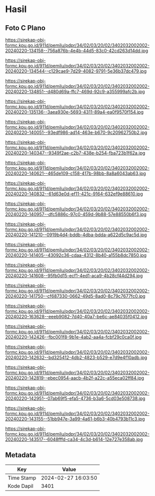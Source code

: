 # Hasil

## Foto C Plano

https://sirekap-obj-formc.kpu.go.id/911d/pemilu/pdpr/34/02/03/20/02/3402032002002-20240220-134158--756a876b-4e4b-44d5-83c0-42cd263d14dd.jpg

https://sirekap-obj-formc.kpu.go.id/911d/pemilu/pdpr/34/02/03/20/02/3402032002002-20240220-134544--c129cae9-7d29-4082-9791-5e36b37dc479.jpg

https://sirekap-obj-formc.kpu.go.id/911d/pemilu/pdpr/34/02/03/20/02/3402032002002-20240220-134851--d480d69a-ffc7-469d-92c9-a355999afc2b.jpg

https://sirekap-obj-formc.kpu.go.id/911d/pemilu/pdpr/34/02/03/20/02/3402032002002-20240220-135136--3aea930e-5693-4311-89a4-ea0f9570f154.jpg

https://sirekap-obj-formc.kpu.go.id/911d/pemilu/pdpr/34/02/03/20/02/3402032002002-20240220-140051--93edf986-ad14-463e-b670-9c20962750b2.jpg

https://sirekap-obj-formc.kpu.go.id/911d/pemilu/pdpr/34/02/03/20/02/3402032002002-20240220-140347--9349f2ae-c2b7-438e-b254-fba723b1f62a.jpg

https://sirekap-obj-formc.kpu.go.id/911d/pemilu/pdpr/34/02/03/20/02/3402032002002-20240220-140621--465de109-c158-417b-98bb-8a8a6043ab63.jpg

https://sirekap-obj-formc.kpu.go.id/911d/pemilu/pdpr/34/02/03/20/02/3402032002002-20240220-140832--61d63e0d-ef11-421c-9164-632ef9e88610.jpg

https://sirekap-obj-formc.kpu.go.id/911d/pemilu/pdpr/34/02/03/20/02/3402032002002-20240220-140957--dfc5886c-97c0-459d-9b88-57e88550b6f3.jpg

https://sirekap-obj-formc.kpu.go.id/911d/pemilu/pdpr/34/02/03/20/02/3402032002002-20240220-141210--0919b4d4-bddb-4dba-bdda-a622d5c9ac5d.jpg

https://sirekap-obj-formc.kpu.go.id/911d/pemilu/pdpr/34/02/03/20/02/3402032002002-20240220-141405--43092c36-cdaa-4312-8b40-a155b8dc7850.jpg

https://sirekap-obj-formc.kpu.go.id/911d/pemilu/pdpr/34/02/03/20/02/3402032002002-20240220-141608--95fb0d15-ecf1-4ed1-aca9-4b28cf44d294.jpg

https://sirekap-obj-formc.kpu.go.id/911d/pemilu/pdpr/34/02/03/20/02/3402032002002-20240220-141750--cf687330-0662-49d5-8ad0-8c79c7677fc0.jpg

https://sirekap-obj-formc.kpu.go.id/911d/pemilu/pdpr/34/02/03/20/02/3402032002002-20240220-163628--eeeb9082-7d40-40a7-be6c-ae84035f0412.jpg

https://sirekap-obj-formc.kpu.go.id/911d/pemilu/pdpr/34/02/03/20/02/3402032002002-20240220-142426--fbc001f8-9b1e-4ab2-aa4a-fcbf29c0ca0f.jpg

https://sirekap-obj-formc.kpu.go.id/911d/pemilu/pdpr/34/02/03/20/02/3402032002002-20240220-142632--bd325412-4db2-4823-b529-e7d9e4f10adb.jpg

https://sirekap-obj-formc.kpu.go.id/911d/pemilu/pdpr/34/02/03/20/02/3402032002002-20240220-142819--ebec0954-aacb-4b2f-a22c-a55eca02ff84.jpg

https://sirekap-obj-formc.kpu.go.id/911d/pemilu/pdpr/34/02/03/20/02/3402032002002-20240220-142951--07ab69f5-efa5-4736-b3a6-5cd03e508738.jpg

https://sirekap-obj-formc.kpu.go.id/911d/pemilu/pdpr/34/02/03/20/02/3402032002002-20240220-143155--51bb947e-3a99-4a61-b6b3-40b4793b11c3.jpg

https://sirekap-obj-formc.kpu.go.id/911d/pemilu/pdpr/34/02/03/20/02/3402032002002-20240220-143517--6048fffd-ca34-4c3d-b614-12e727e358ab.jpg


## Metadata

| Key        | Value               |
| ---------- | ------------------- |
| Time Stamp | 2024-02-27 16:03:50 |
| Kode Dapil | 3401                |



